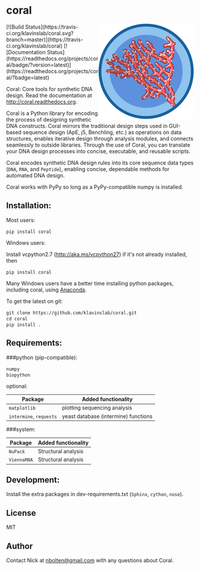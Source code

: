 # coral
<img align="right" height="256" src="docs/coral_256.png">
[![Build Status](https://travis-ci.org/klavinslab/coral.svg?branch=master)](https://travis-ci.org/klavinslab/coral)
[![Documentation Status](https://readthedocs.org/projects/coral/badge/?version=latest)](https://readthedocs.org/projects/coral/?badge=latest)


Coral: Core tools for synthetic DNA design. Read the documentation at http://coral.readthedocs.org.

Coral is a Python library for encoding the process of designing synthetic DNA constructs. Coral mirrors the traditional design steps used in GUI-based sequence design (ApE, j5, Benchling, etc.) as operations on data structures, enables iterative design through analysis modules, and connects seamlessly to outside libraries. Through the use of Coral, you can translate your DNA design processes into concise, executable, and reusable scripts.

Coral encodes synthetic DNA design rules into its core sequence data types (`DNA`, `RNA`, and `Peptide`), enabling concise, dependable methods for automated DNA design.

Coral works with PyPy so long as a PyPy-compatible numpy is installed.

## Installation:

Most users:
```
pip install coral
```

Windows users:

Install vcpython2.7 (http://aka.ms/vcpython27) if it's not already installed,
then
```
pip install coral
```

Many Windows users have a better time installing python packages, including
coral, using [Anaconda](https://www.continuum.io/downloads).

To get the latest on git:

```
git clone https://github.com/klavinslab/coral.git
cd coral
pip install .
```

## Requirements:

###python (pip-compatible):

```
numpy
biopython
```

optional:

| Package | Added functionality |
| --- | --- |
| `matplotlib` | plotting sequencing analysis |
| `intermine`, `requests` | yeast database (intermine) functions |

###system:

| Package | Added functionality |
| --- | --- |
| `NuPack` | Structural analysis |
| `ViennaRNA` | Structural analysis |

## Development:

Install the extra packages in dev-requirements.txt (`Sphinx`, `cython`,
`nose`).

## License

MIT

## Author

Contact Nick at nbolten@gmail.com with any questions about Coral.
